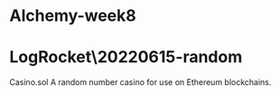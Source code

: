 # Alchemy-week8

# LogRocket\20220615-random

Casino.sol
A random number casino for use on Ethereum blockchains.
